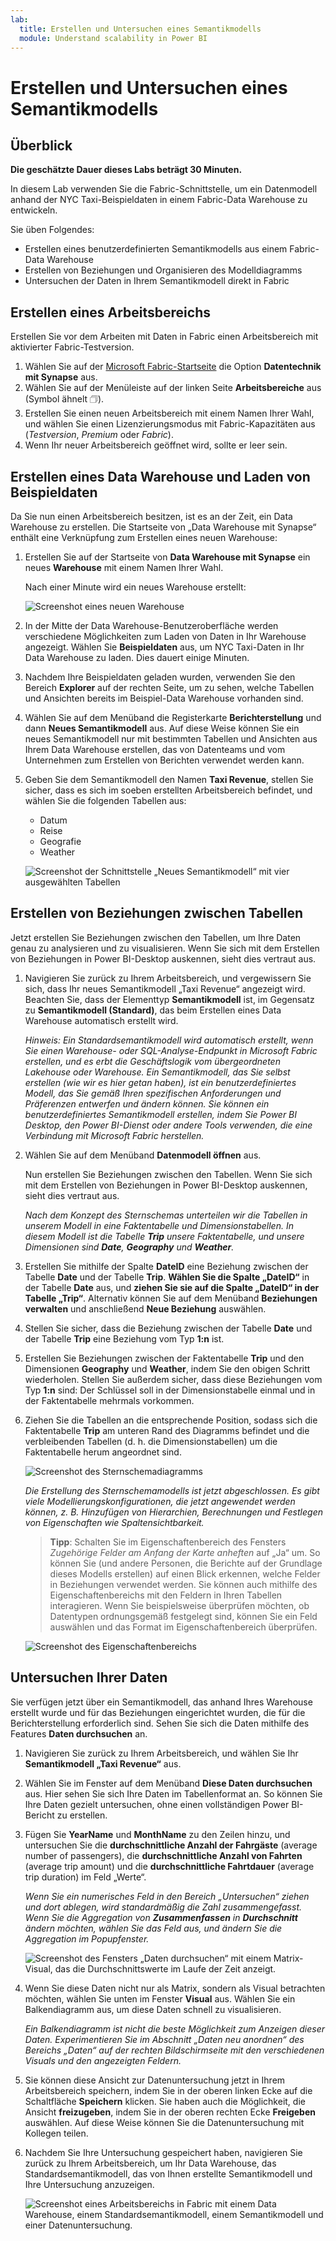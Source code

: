```yaml
---
lab:
  title: Erstellen und Untersuchen eines Semantikmodells
  module: Understand scalability in Power BI
---
```


# Erstellen und Untersuchen eines Semantikmodells

## Überblick

**Die geschätzte Dauer dieses Labs beträgt 30 Minuten.**

In diesem Lab verwenden Sie die Fabric-Schnittstelle, um ein Datenmodell anhand der NYC Taxi-Beispieldaten in einem Fabric-Data Warehouse zu entwickeln.

Sie üben Folgendes:

- Erstellen eines benutzerdefinierten Semantikmodells aus einem Fabric-Data Warehouse
- Erstellen von Beziehungen und Organisieren des Modelldiagramms
- Untersuchen der Daten in Ihrem Semantikmodell direkt in Fabric

## Erstellen eines Arbeitsbereichs

Erstellen Sie vor dem Arbeiten mit Daten in Fabric einen Arbeitsbereich mit aktivierter Fabric-Testversion.

1. Wählen Sie auf der [Microsoft Fabric-Startseite](https://app.fabric.microsoft.com) die Option **Datentechnik mit Synapse** aus.
1. Wählen Sie auf der Menüleiste auf der linken Seite **Arbeitsbereiche** aus (Symbol ähnelt &#128455;).
1. Erstellen Sie einen neuen Arbeitsbereich mit einem Namen Ihrer Wahl, und wählen Sie einen Lizenzierungsmodus mit Fabric-Kapazitäten aus (*Testversion*, *Premium* oder *Fabric*).
1. Wenn Ihr neuer Arbeitsbereich geöffnet wird, sollte er leer sein.

## Erstellen eines Data Warehouse und Laden von Beispieldaten

Da Sie nun einen Arbeitsbereich besitzen, ist es an der Zeit, ein Data Warehouse zu erstellen. Die Startseite von „Data Warehouse mit Synapse“ enthält eine Verknüpfung zum Erstellen eines neuen Warehouse:

1. Erstellen Sie auf der Startseite von **Data Warehouse mit Synapse** ein neues **Warehouse** mit einem Namen Ihrer Wahl.

    Nach einer Minute wird ein neues Warehouse erstellt:
    
    ![Screenshot eines neuen Warehouse](./Images/new-data-warehouse2.png)

1. In der Mitte der Data Warehouse-Benutzeroberfläche werden verschiedene Möglichkeiten zum Laden von Daten in Ihr Warehouse angezeigt. Wählen Sie **Beispieldaten** aus, um NYC Taxi-Daten in Ihr Data Warehouse zu laden. Dies dauert einige Minuten.

1. Nachdem Ihre Beispieldaten geladen wurden, verwenden Sie den Bereich **Explorer** auf der rechten Seite, um zu sehen, welche Tabellen und Ansichten bereits im Beispiel-Data Warehouse vorhanden sind.

1. Wählen Sie auf dem Menüband die Registerkarte **Berichterstellung** und dann **Neues Semantikmodell** aus. Auf diese Weise können Sie ein neues Semantikmodell nur mit bestimmten Tabellen und Ansichten aus Ihrem Data Warehouse erstellen, das von Datenteams und vom Unternehmen zum Erstellen von Berichten verwendet werden kann.

1. Geben Sie dem Semantikmodell den Namen **Taxi Revenue**, stellen Sie sicher, dass es sich im soeben erstellten Arbeitsbereich befindet, und wählen Sie die folgenden Tabellen aus:
   - Datum
   - Reise
   - Geografie
   - Weather
     
   ![Screenshot der Schnittstelle „Neues Semantikmodell“ mit vier ausgewählten Tabellen](./Images/new-semantic-model.png)
     
## Erstellen von Beziehungen zwischen Tabellen

Jetzt erstellen Sie Beziehungen zwischen den Tabellen, um Ihre Daten genau zu analysieren und zu visualisieren. Wenn Sie sich mit dem Erstellen von Beziehungen in Power BI-Desktop auskennen, sieht dies vertraut aus.

1. Navigieren Sie zurück zu Ihrem Arbeitsbereich, und vergewissern Sie sich, dass Ihr neues Semantikmodell „Taxi Revenue“ angezeigt wird. Beachten Sie, dass der Elementtyp **Semantikmodell** ist, im Gegensatz zu **Semantikmodell (Standard)**, das beim Erstellen eines Data Warehouse automatisch erstellt wird.

     *Hinweis: Ein Standardsemantikmodell wird automatisch erstellt, wenn Sie einen Warehouse- oder SQL-Analyse-Endpunkt in Microsoft Fabric erstellen, und es erbt die Geschäftslogik vom übergeordneten Lakehouse oder Warehouse. Ein Semantikmodell, das Sie selbst erstellen (wie wir es hier getan haben), ist ein benutzerdefiniertes Modell, das Sie gemäß Ihren spezifischen Anforderungen und Präferenzen entwerfen und ändern können. Sie können ein benutzerdefiniertes Semantikmodell erstellen, indem Sie Power BI Desktop, den Power BI-Dienst oder andere Tools verwenden, die eine Verbindung mit Microsoft Fabric herstellen.*

1. Wählen Sie auf dem Menüband **Datenmodell öffnen** aus.
   
    Nun erstellen Sie Beziehungen zwischen den Tabellen. Wenn Sie sich mit dem Erstellen von Beziehungen in Power BI-Desktop auskennen, sieht dies vertraut aus.

    *Nach dem Konzept des Sternschemas unterteilen wir die Tabellen in unserem Modell in eine Faktentabelle und Dimensionstabellen. In diesem Modell ist die Tabelle **Trip** unsere Faktentabelle, und unsere Dimensionen sind **Date**, **Geography** und **Weather**.*

1. Erstellen Sie mithilfe der Spalte **DateID** eine Beziehung zwischen der Tabelle **Date** und der Tabelle **Trip**. **Wählen Sie die Spalte „DateID“** in der Tabelle **Date** aus, und **ziehen Sie sie auf die Spalte „DateID“ in der Tabelle „Trip“**. Alternativ können Sie auf dem Menüband **Beziehungen verwalten** und anschließend **Neue Beziehung** auswählen.

1. Stellen Sie sicher, dass die Beziehung zwischen der Tabelle **Date** und der Tabelle **Trip** eine Beziehung vom Typ **1:n** ist.

1. Erstellen Sie Beziehungen zwischen der Faktentabelle **Trip** und den Dimensionen **Geography** und **Weather**, indem Sie den obigen Schritt wiederholen. Stellen Sie außerdem sicher, dass diese Beziehungen vom Typ **1:n** sind: Der Schlüssel soll in der Dimensionstabelle einmal und in der Faktentabelle mehrmals vorkommen. 

1. Ziehen Sie die Tabellen an die entsprechende Position, sodass sich die Faktentabelle **Trip** am unteren Rand des Diagramms befindet und die verbleibenden Tabellen (d. h. die Dimensionstabellen) um die Faktentabelle herum angeordnet sind.

    ![Screenshot des Sternschemadiagramms](./Images/star-schema-diagram.png)

    *Die Erstellung des Sternschemamodells ist jetzt abgeschlossen. Es gibt viele Modellierungskonfigurationen, die jetzt angewendet werden können, z. B. Hinzufügen von Hierarchien, Berechnungen und Festlegen von Eigenschaften wie Spaltensichtbarkeit.*

    > **Tipp**: Schalten Sie im Eigenschaftenbereich des Fensters *Zugehörige Felder am Anfang der Karte anheften* auf „Ja“ um. So können Sie (und andere Personen, die Berichte auf der Grundlage dieses Modells erstellen) auf einen Blick erkennen, welche Felder in Beziehungen verwendet werden. Sie können auch mithilfe des Eigenschaftenbereichs mit den Feldern in Ihren Tabellen interagieren. Wenn Sie beispielsweise überprüfen möchten, ob Datentypen ordnungsgemäß festgelegt sind, können Sie ein Feld auswählen und das Format im Eigenschaftenbereich überprüfen.

     ![Screenshot des Eigenschaftenbereichs](./Images/properties-pane.png)

## Untersuchen Ihrer Daten

Sie verfügen jetzt über ein Semantikmodell, das anhand Ihres Warehouse erstellt wurde und für das Beziehungen eingerichtet wurden, die für die Berichterstellung erforderlich sind. Sehen Sie sich die Daten mithilfe des Features **Daten durchsuchen** an.

1. Navigieren Sie zurück zu Ihrem Arbeitsbereich, und wählen Sie Ihr **Semantikmodell „Taxi Revenue“** aus.

1. Wählen Sie im Fenster auf dem Menüband **Diese Daten durchsuchen** aus. Hier sehen Sie sich Ihre Daten im Tabellenformat an. So können Sie Ihre Daten gezielt untersuchen, ohne einen vollständigen Power BI-Bericht zu erstellen.

1. Fügen Sie **YearName** und **MonthName** zu den Zeilen hinzu, und untersuchen Sie die **durchschnittliche Anzahl der Fahrgäste** (average number of passengers), die **durchschnittliche Anzahl von Fahrten** (average trip amount) und die **durchschnittliche Fahrtdauer** (average trip duration) im Feld „Werte“.

    *Wenn Sie ein numerisches Feld in den Bereich „Untersuchen“ ziehen und dort ablegen, wird standardmäßig die Zahl zusammengefasst. Wenn Sie die Aggregation von **Zusammenfassen** in **Durchschnitt** ändern möchten, wählen Sie das Feld aus, und ändern Sie die Aggregation im Popupfenster.*

    ![Screenshot des Fensters „Daten durchsuchen“ mit einem Matrix-Visual, das die Durchschnittswerte im Laufe der Zeit anzeigt.](./Images/explore-data-fabric.png)

1. Wenn Sie diese Daten nicht nur als Matrix, sondern als Visual betrachten möchten, wählen Sie unten im Fenster **Visual** aus. Wählen Sie ein Balkendiagramm aus, um diese Daten schnell zu visualisieren.

   *Ein Balkendiagramm ist nicht die beste Möglichkeit zum Anzeigen dieser Daten. Experimentieren Sie im Abschnitt „Daten neu anordnen“ des Bereichs „Daten“ auf der rechten Bildschirmseite mit den verschiedenen Visuals und den angezeigten Feldern.*

1. Sie können diese Ansicht zur Datenuntersuchung jetzt in Ihrem Arbeitsbereich speichern, indem Sie in der oberen linken Ecke auf die Schaltfläche **Speichern** klicken. Sie haben auch die Möglichkeit, die Ansicht **freizugeben**, indem Sie in der oberen rechten Ecke **Freigeben** auswählen. Auf diese Weise können Sie die Datenuntersuchung mit Kollegen teilen.

1. Nachdem Sie Ihre Untersuchung gespeichert haben, navigieren Sie zurück zu Ihrem Arbeitsbereich, um Ihr Data Warehouse, das Standardsemantikmodell, das von Ihnen erstellte Semantikmodell und Ihre Untersuchung anzuzeigen.

    ![Screenshot eines Arbeitsbereichs in Fabric mit einem Data Warehouse, einem Standardsemantikmodell, einem Semantikmodell und einer Datenuntersuchung.](./Images/semantic-model-workspace.png)

